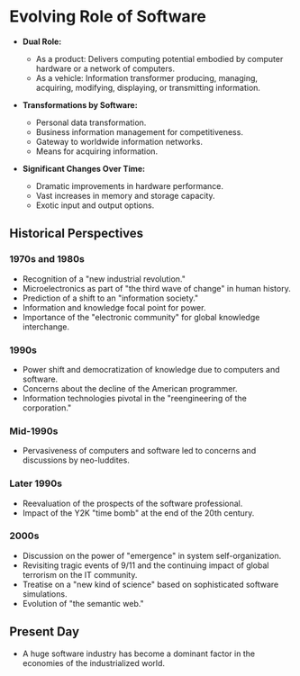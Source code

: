 
# Evolving Role of Software

- **Dual Role:**
  - As a product: Delivers computing potential embodied by computer hardware or a network of computers.
  - As a vehicle: Information transformer producing, managing, acquiring, modifying, displaying, or transmitting information.

- **Transformations by Software:**
  - Personal data transformation.
  - Business information management for competitiveness.
  - Gateway to worldwide information networks.
  - Means for acquiring information.

- **Significant Changes Over Time:**
  - Dramatic improvements in hardware performance.
  - Vast increases in memory and storage capacity.
  - Exotic input and output options.

## Historical Perspectives

### 1970s and 1980s

- Recognition of a "new industrial revolution."
- Microelectronics as part of "the third wave of change" in human history.
- Prediction of a shift to an "information society."
- Information and knowledge focal point for power.
- Importance of the "electronic community" for global knowledge interchange.

### 1990s

- Power shift and democratization of knowledge due to computers and software.
- Concerns about the decline of the American programmer.
- Information technologies pivotal in the "reengineering of the corporation."

### Mid-1990s

- Pervasiveness of computers and software led to concerns and discussions by neo-luddites.

### Later 1990s

- Reevaluation of the prospects of the software professional.
- Impact of the Y2K "time bomb" at the end of the 20th century.

### 2000s

- Discussion on the power of "emergence" in system self-organization.
- Revisiting tragic events of 9/11 and the continuing impact of global terrorism on the IT community.
- Treatise on a "new kind of science" based on sophisticated software simulations.
- Evolution of "the semantic web."

## Present Day

- A huge software industry has become a dominant factor in the economies of the industrialized world.

